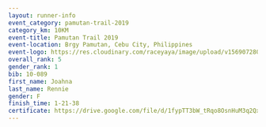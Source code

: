 ```yaml
---
layout: runner-info 
event_category: pamutan-trail-2019 
category_km: 10KM 
event-title: Pamutan Trail 2019 
event-location: Brgy Pamutan, Cebu City, Philippines 
event-logo: https://res.cloudinary.com/raceyaya/image/upload/v1569072806/logo/pamutan-trail_d8abrj.jpg 
overall_rank: 5
gender_rank: 1
bib: 10-089
first_name: Joahna
last_name: Rennie
gender: F
finish_time: 1-21-38
certificate: https://drive.google.com/file/d/1fypTT3bW_tRqo8OsnHuM3q2QxdnhUfXy/view?usp=sharing
---
```

